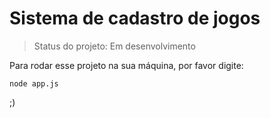 <h1>Sistema de cadastro de jogos</h1>

> Status do projeto: Em desenvolvimento

Para rodar esse projeto na sua máquina, por favor digite:

```
node app.js
```

;)